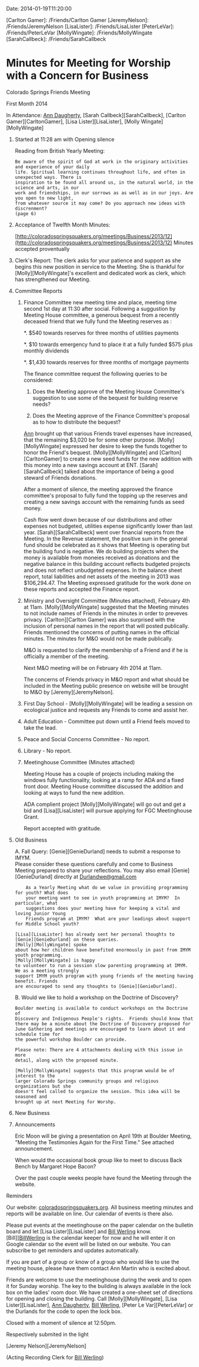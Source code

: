 Date: 2014-01-19T11:20:00

[AnnDaugherty]: /Friends/AnnDaugherty
[BillWerling]: /Friends/BillWerling
[Carlton Gamer]: /Friends/Carlton Gamer
[JeremyNelson]: /Friends/JeremyNelson
[LisaLister]: /Friends/LisaLister
[PeterLeVar]: /Friends/PeterLeVar
[MollyWingate]: /Friends/MollyWingate
[SarahCallbeck]: /Friends/SarahCallbeck

# Minutes for Meeting for Worship with a Concern for Business

Colorado Springs Friends Meeting

First Month 2014



In Attendance: [Ann Daugherty][AnnDaugherty], [Sarah Callbeck][SarahCallbeck], [Carlton Gamer][CarltonGamer], 
[Lisa Lister][LisaLister], [Molly Wingate][MollyWingate]

1.  Started at 11:28 am with Opening silence

    Reading from British Yearly Meeting:

        Be aware of the spirit of God at work in the originary activities and experience of your daily
        life. Spiritual learning continues throughout life, and often in unexpected ways. There is 
        inspiration to be found all around us, in the natural world, in the science and arts, in our 
        work and friendships, in our sorrows as as well as in our joys. Are you open to new light, 
        from whatever source it may come? Do you approach new ideas with discrenment?
        (page 6)

2.  Acceptance of Twelfth Month Minutes:

    [http://coloradospringsquakers.org/meetings/Business/2013/12](http://coloradospringsquakers.org/meetings/Business/2013/12)
    Minutes accepted proventually

3.  Clerk's Report:  The clerk asks for your patience and support as she 
    begins this new position in service to the Meeting.  She is thankful for
    [Molly][MollyWingate]'s excellent and dedicated work as clerk, which has 
    strengthened our Meeting.

4.  Committee Reports

    1.  Finance Committee new meeting time and place, meeting time second 1st day
        at 11:30 after social. Following a suggustion by Meeting House committee, 
        a generous bequest from a recently deceased friend that we fully fund the 
        Meeting reserves as :
 
        *.  $540 towards reserves for three months of utilities payments
 
        *.  $10 towards emergency fund to place it at a fully funded $575 plus monthly dividends
  
        *.  $1,430 towards reserves for three months of mortgage payments
 
        The finance committee request the following queries to be considered:

        1.  Does the Meeting approve of the Meeting House Committee's  suggestion to use some of
            the bequest for building reserve needs?
  
        2.  Does the Meeting approve of the Finance Committee's proposal as to how
            to distribute the bequest?
        
        [Ann][AnnDaugherty] brought up that various Friends travel expenses have increased, 
        that the remaining $3,020 be for some other purpose. [Molly][MollyWingate] expressed her desire to 
        keep the funds together to honor the Friend's bequest. [Molly][MollyWingate] and 
        [Carlton][CarltonGamer] to create a new seed funds for the new addition with this money into a 
        new savings account at ENT. [Sarah][SarahCallbeck] talked about the importance of 
        being a good steward of Friends donations.

        After a moment of silence, the meeting approved the finance committee's proposal 
        to fully fund the topping up the reserves and creating a new savings account
        with the remaining funds as seed money. 
  
        Cash flow went down because of our distributions and other expenses not budgeted,
        utilities expense significantly lower than last year. [Sarah][SarahCallbeck] went over
        financial reports from the Meeting. In the Revenue statement, the positive sum in the general fund should be 
        celebrated as it shows that Meeting is operating but the building fund is negative. 
        We do building projects when the money is available from moneies received as donations and
        the negative balance in this building account reflects budgeted projects and does not 
        reflect unbudgeted expenses. In the balance sheet report, total liabilities and net assets 
        of the meeting in 2013 was $106,294.47. The Meeting expressed gratitude for the work done on 
        these reports and accepted the Finance report. 

    1.  Ministry and Oversight Committee (Minutes attached), February 4th at 11am. 
        [Molly][MollyWingate] suggested that the Meeting minutes to not include names of Friends in the 
        minutes in order to preveves privacy. [Carlton][Carlton Gamer] was also surprised with the inclusion of 
        personal names in the report that will posted publically. Friends mentioned the 
        concerns of putting names in the official minutes. The minutes for M&O would not be 
        made publically. 

        M&O is requested to clarify the membership of a Friend and if he is officially a member of the 
        meeting. 

        Next M&O meeting will be on February 4th 2014 at 11am.

        The concerns of Friends privacy in M&O report and what should be included in the Meeting public 
        presence on website will be brought to M&O by [Jeremy][JeremyNelson].

    1.  First Day School - [Molly][MollyWingate] will be leading a session on ecological justice and requests any
        Friends to come and assist her. 

    1.  Adult Education - Committee put down until a Friend feels moved to take the lead.

    1.  Peace and Social Concerns Committee - No report.

    1.  Library - No report.

    1.  Meetinghouse Committee (Minutes attached)

        Meeting House has a couple of projects including making the windows fully functionality, looking at a 
        ramp for ADA and a fixed front door. Meeting House committee discussed the addition and 
        looking at ways to fund the new addition. 

        ADA complient project [Molly][MollyWingate] will go out and get a bid and [Lisa][LisaLister] 
        will pursue applying for FGC Meetinghouse Grant. 

        Report accepted with gratitude.
        
5.  Old Business

    A.  Fall Query:  [Genie][GenieDurland] needs to submit a response to IMYM.  
        Please consider these questions carefully and come to Business Meeting 
        prepared to share your reflections.  You may also email [Genie][GenieDurland] directly at 
        Durlandwe@gmail.com

            As a Yearly Meeting what do we value in providing programming for youth? What does 
            your meeting want to see in youth programming at IMYM?  In particular, what 
            suggestions does your meeting have for keeping a vital and loving Junior Young 
            Friends program at IMYM?  What are your leadings about support for Middle School youth?

        [Lisa][LisaLister] has already sent her personal thoughts to [Genie][GenieDurland] on these queries. 
        [Molly][MollyWingate] spoke
        about how her children have benefited enormously in past from IMYM youth programming. 
        [Molly][MollyWingate] is happy
        to volunteer to run a session slow parenting programming at IMYM. We as a meeting strongly
        support IMYM youth program with young friends of the meeting having benefit. Friends 
        are encouraged to send any thoughts to [Genie][GenieDurland].

    B.  Would we like to hold a workshop on the Doctrine of Discovery? 

        Boulder meeting is available to conduct workshops on the Doctrine of 
        Discovery and Indigenous People's rights.  Friends should know that 
        there may be a minute about the Doctrine of Discovery proposed for 
        June Gathering and meetings are encouraged to learn about it and schedule time for 
        the powerful workshop Boulder can provide.

        Please note: There are 4 attachments dealing with this issue in more 
        detail, along with the proposed minute.       

        [Molly][MollyWingate] suggests that this program would be of interest to the 
        larger Colorado Springs community groups and religious organizations but she
        doesn't feel called to organize the session. This idea will be seasoned and
        brought up at next Meeting for Worshp.   

6.  New Business
 
7.  Announcements

    Eric Moon will be giving a presentation on April 19th  at Boulder Meeting, 
    "Meeting the Testimonies Again for the First Time." See attached announcement.

    When would the occasional book group like to meet to discuss Back Bench by Margaret Hope Bacon?

    Over the past couple weeks people have found the Meeting through the website. 

Reminders

Our website: [coloradospringsquakers.org](http://www.coloradospringsquakers.org).  All business meeting minutes and 
reports will be available on line.  Our calendar of events is there also. 

Please put events at the meetinghouse on the paper calendar on the bulletin 
board and let [Lisa Lister][LisaLister] and [Bill Werling][BillWerling] know.  
[Bill]][BillWerling] is the calendar keeper for now and he will enter it on
Google calendar so the event will be listed on our website.  You can subscribe 
to get reminders and updates automatically.  

If you are part of a group or know of a group who would like to use the 
meeting house, please have them contact Ann Martin who is excited about.

Friends are welcome to use the meetinghouse during the week and to open it for 
Sunday worship. The key to the building is always available in the lock box on 
the ladies' room door.  We have created a one-sheet set of directions for 
opening and closing the building.  Call [Molly][MollyWingate], [Lisa Lister][LisaLister], 
[Ann Daugherty][AnnDaugherty], [Bill Werling][BillWerling], [Peter Le Var][PeterLeVar] or 
the Durlands for the code to open the lock box.

Closed with a moment of silence at 12:50pm.

Respectively submited in the light

[Jeremy Nelson][JeremyNelson]

(Acting Recording Clerk for [Bill Werling][BillWerling])
